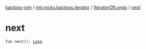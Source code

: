 [kactoos-jvm](../../index.md) / [nnl.rocks.kactoos.iterator](../index.md) / [IteratorOfLongs](index.md) / [next](./next.md)

# next

`fun next(): `[`Long`](https://kotlinlang.org/api/latest/jvm/stdlib/kotlin/-long/index.html)